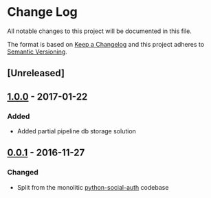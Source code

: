 # Change Log

All notable changes to this project will be documented in this file.

The format is based on [Keep a Changelog](http://keepachangelog.com/)
and this project adheres to [Semantic Versioning](http://semver.org/).

## [Unreleased]

## [1.0.0](https://github.com/python-social-auth/social-storage-mongoengine/releases/tag/1.0.0) - 2017-01-22

### Added
- Added partial pipeline db storage solution

## [0.0.1](https://github.com/python-social-auth/social-storage-mongoengine/releases/tag/0.0.1) - 2016-11-27

### Changed
- Split from the monolitic [python-social-auth](https://github.com/omab/python-social-auth)
  codebase
